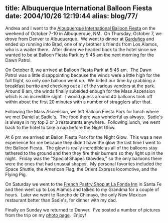 title: Albuquerque International Balloon Fiesta
date: 2004/10/26 12:19:44
alias: blog/77/
---
Andrea and I went to the [Albuquerque International Balloon Fiesta](http://www.aibf.org/) on the weekend of October 7-10 in Albuquerque, NM.  On Thursday, October 7, we drove from Denver to Albuquerque.  We went to dinner at [Garduños](http://www.gardunosrestaurants.com/) and ended up running into Brad, one of my brother's friends from Los Alamos, who is a waiter there.  After dinner we headed back to the hotel since we wanted to be at Balloon Fiesta Park by 5:45 am the next morning for the Dawn Patrol.

On October 8, we arrived at Balloon Fiesta Park at 5:45 am.  The Dawn Patrol was a little disappointing because the winds were a little high for the full flight, so only one balloon went up.  We bided our time by grabbing a breakfast burrito and checking out all of the various vendors at the park.  Around 8 am, the winds finally subsided enough for the Mass Ascension which is an incredible sight.  I would guess around 40 balloons took off within about the first 20 minutes with a number of stragglers after that.

Following the Mass Ascension, we left Balloon Fiesta Park for lunch where we met Daniel at Sadie's.  The food there was wonderful as always.  Sadie's is always in my top 2 or 3 restaurants anywhere.  Following lunch, we went back to the hotel to take a nap before the Night Glow.

At 6 pm we arrived at Ballon Fiesta Park for the Night Glow.  This was a new experience for me because they didn't have the glow the last time I went to the Balloon Fiesta.  The glow is really incredible as all of the balloons stay tethered to the ground and then they fire their burners so they light up in the night.  Friday was the "Special Shapes Glowdeo," so the only balloons there were the ones that had unusual shapes.  My personal favorites included the Space Shuttle, the American Flag, the Orient Express locomotive, and the Flying Pig. 

On Saturday we went to the [French Pastry Shop at La Fonda Inn](http://www.lafondasantafe.com/) in Santa Fe and then went up to Los Alamos and talked to my Grandma for a couple of hours.  Later we went to Rancho de Chimayo, the only New Mexican restaurant better than Sadie's, for dinner with my dad. 

Finally on Sunday we returned to Denver.  I've posted a number of pictures from the trip on my [photo page](photo.asp).  Enjoy!